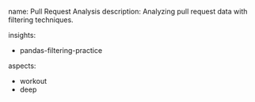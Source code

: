 name: Pull Request Analysis
description: Analyzing pull request data with filtering techniques.

insights:
  - pandas-filtering-practice

aspects:
  - workout
  - deep 